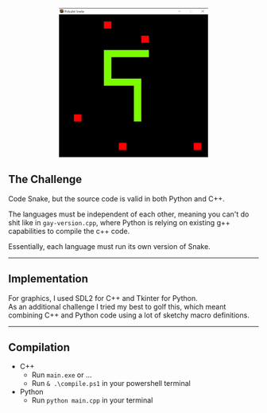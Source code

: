 <p align="center">
  <img src="demo.jpg" width=300 height=300 />
</p>

## The Challenge
Code Snake, but the source code is valid in both Python and C++.  
  
The languages must be independent of each other, meaning you can't do shit like in `gay-version.cpp`, where Python is relying on existing g++ capabilities to compile the c++ code.  

Essentially, each language must run its own version of Snake.

---

## Implementation
For graphics, I used SDL2 for C++ and Tkinter for Python.    
As an additional challenge I tried my best to golf this, which meant combining C++ and Python code using a lot of sketchy macro definitions.

---

## Compilation
- C++
    - Run `main.exe` or ...
    - Run `& .\compile.ps1` in your powershell terminal
- Python
    - Run `python main.cpp` in your terminal 

